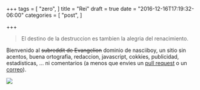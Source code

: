 +++
tags = [
  "zero",
]
title = "Rei"
draft = true
date = "2016-12-16T17:19:32-06:00"
categories = [
  "post",
]

+++

> El destino de la destruccion es tambien la alegria del renacimiento.

Bienvenido al ~~subreddit de Evangelion~~ dominio de nasciiboy, un sitio sin
acentos, buena ortografia, redaccion, javascript, cokkies, publicidad,
estadisticas, ... ni comentarios (a menos que envies un
[pull request](https://github.com/nasciiboy/nasciiboy.github.io) o un
[correo](mailto:nasciiboy@gmail.com)).

![](../Rei-000.jpg)
